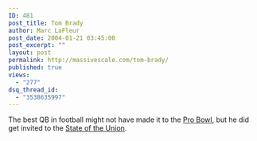 ```yaml
---
ID: 481
post_title: Tom Brady
author: Marc LaFleur
post_date: 2004-01-21 03:45:00
post_excerpt: ""
layout: post
permalink: http://massivescale.com/tom-brady/
published: true
views:
  - "277"
dsq_thread_id:
  - "3538635997"
---
```

<div class="Section1"> <p>The best QB in football might not have made it to the <a href="http://www.nfl.com/probowl/afc_roster" target="_blank">Pro Bowl</a>, but he did get invited to the <a href="http://www.thebostonchannel.com/sports/2779504/detail.html" target="_blank">State of the Union</a>.</p></div>